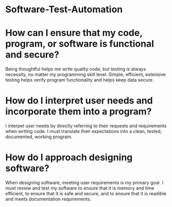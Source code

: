 # Software-Test-Automation

# How can I ensure that my code, program, or software is functional and secure?
Being thoughtful helps me write quality code, but testing is always necessity, no matter my programming skill level. Simple, efficient, extensive testing helps verify program functionality and helps keep data secure.

# How do I interpret user needs and incorporate them into a program?
I interpet user needs by directly referring to their requests and requirements when writing code. I must translate their expectations into a clean, tested, documented, working program.

# How do I approach designing software?
When designing software, meeting user requirements is my primary goal. I must review and test my software to ensure that it is memory and time efficient, to ensure that it is safe and secure, and to ensure that it is readible and meets documentation requirements.
